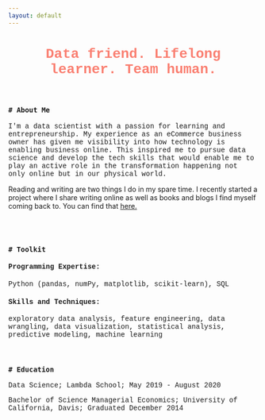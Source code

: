 ```yaml
---
layout: default
---
```


<h1 style='text-align:center;font-family:Courier New;color:salmon'>Data friend. Lifelong learner. Team human.</h1>

<br>

<h3 style='font-weight:bold;font-family:Courier New'><code># About Me</code></h3>

<p style='font-family:Courier New'>I'm a data scientist with a passion for learning and entrepreneurship. My experience as an eCommerce business owner has given me visibility into how technology is enabling business online. This inspired me to pursue data science and develop the tech skills that would enable me to play an active role in the transformation happening not only online but in our physical world.

<br>

Reading and writing are two things I do in my spare time. I recently started a project where I share writing online as well as books and blogs I find myself coming back to. You can find that <a href="https://taylorbickell.com/">here.</a>

<br>
<br>

<h3 style='font-weight:bold;font-family:Courier New'><code># Toolkit</code></h3>

<!-- <br> -->
<h4 style='font-family:Courier New'>Programming Expertise:</h4>
<p style='font-family:Courier New'>Python (pandas, numPy, matplotlib, scikit-learn), SQL</p>

<h4 style='font-family:Courier New'>Skills and Techniques:</h4>
<p style='font-family:Courier New'>exploratory data analysis, feature engineering, data wrangling, data visualization, statistical analysis, predictive modeling, machine learning</p>

<br>

<h3 style='font-weight:bold;font-family:Courier New'><code># Education</code></h3>

<!-- <br> -->
<p style='font-family:Courier New'>Data Science; Lambda School; May 2019 - August 2020</p>
<p style='font-family:Courier New'>Bachelor of Science Managerial Economics; University of California, Davis; Graduated December 2014</p>